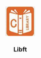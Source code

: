 <br />
<div align="center">
  <a href="https://github.com/djedd1ne/Libft">
    <img src="images/logo.png" alt="Logo" width="80" height="80">
  </a>

  <h3 align="center">Libft</h3>
